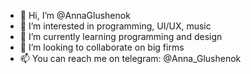 - 👋 Hi, I’m @AnnaGlushenok
- 👀 I’m interested in programming, UI/UX, music
- 🌱 I’m currently learning programming and design
- 💞️ I’m looking to collaborate on big firms
- 📫 You can reach me on telegram: @Anna_Glushenok
